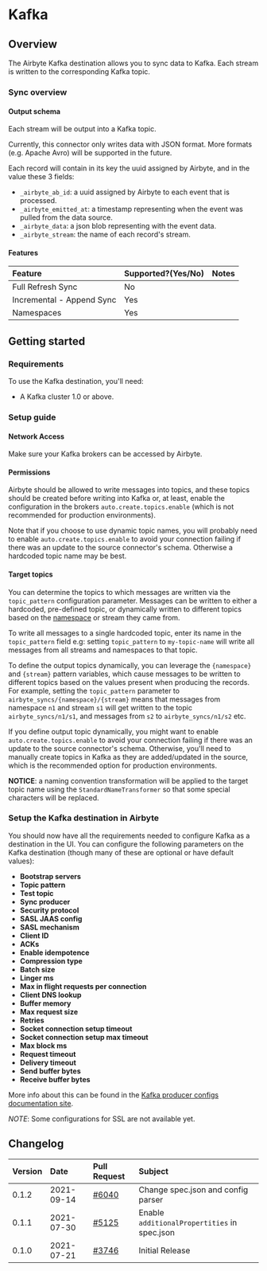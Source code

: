 # Kafka

## Overview

The Airbyte Kafka destination allows you to sync data to Kafka. Each stream is written to the corresponding Kafka topic.

### Sync overview

#### Output schema

Each stream will be output into a Kafka topic.

Currently, this connector only writes data with JSON format. More formats (e.g. Apache Avro) will be supported in 
the future.

Each record will contain in its key the uuid assigned by Airbyte, and in the value these 3 fields:

* `_airbyte_ab_id`: a uuid assigned by Airbyte to each event that is processed.
* `_airbyte_emitted_at`:  a timestamp representing when the event was pulled from the data source.
* `_airbyte_data`: a json blob representing with the event data.
* `_airbyte_stream`: the name of each record's stream.

#### Features

| Feature | Supported?\(Yes/No\) | Notes |
| :--- | :--- | :--- |
| Full Refresh Sync | No |  |
| Incremental - Append Sync | Yes |  |
| Namespaces | Yes |  |

## Getting started

### Requirements

To use the Kafka destination, you'll need:

* A Kafka cluster 1.0 or above.

### Setup guide

#### Network Access

Make sure your Kafka brokers can be accessed by Airbyte.

#### **Permissions**

Airbyte should be allowed to write messages into topics, and these topics should be created before writing into Kafka
or, at least, enable the configuration in the brokers `auto.create.topics.enable` (which is not recommended for
production environments).

Note that if you choose to use dynamic topic names, you will probably need to enable `auto.create.topics.enable` 
to avoid your connection failing if there was an update to the source connector's schema. Otherwise a hardcoded 
topic name may be best. 

#### Target topics

You can determine the topics to which messages are written via the `topic_pattern` configuration parameter.
Messages can be written to either a hardcoded, pre-defined topic, or dynamically written to different topics 
based on the [namespace](https://docs.airbyte.io/understanding-airbyte/namespaces) or stream they came from.

To write all messages to a single hardcoded topic, enter its name in the `topic_pattern` field 
e.g: setting `topic_pattern` to `my-topic-name` will write all messages from all streams and namespaces to that topic.

To define the output topics dynamically, you can leverage the `{namespace}` and `{stream}` pattern variables, 
which cause messages to be written to different topics based on the values present when producing the records.
For example, setting the `topic_pattern` parameter to `airbyte_syncs/{namespace}/{stream}` means that messages 
from namespace `n1` and stream `s1` will get written to the topic `airbyte_syncs/n1/s1`, and messages 
from `s2` to `airbyte_syncs/n1/s2` etc.

If you define output topic dynamically, you might want to enable `auto.create.topics.enable` to 
avoid your connection failing if there was an update to the source connector's schema.
Otherwise, you'll need to manually create topics in Kafka as they are added/updated in the source, which is the
recommended option for production environments.

**NOTICE**: a naming convention transformation will be applied to the target topic name using 
the `StandardNameTransformer` so that some special characters will be replaced.

### Setup the Kafka destination in Airbyte

You should now have all the requirements needed to configure Kafka as a destination in the UI. You can configure the 
following parameters on the Kafka destination (though many of these are optional or have default values):

* **Bootstrap servers**
* **Topic pattern**
* **Test topic**
* **Sync producer**
* **Security protocol**
* **SASL JAAS config**
* **SASL mechanism**
* **Client ID**
* **ACKs**
* **Enable idempotence**
* **Compression type**
* **Batch size**
* **Linger ms**
* **Max in flight requests per connection**
* **Client DNS lookup**
* **Buffer memory**
* **Max request size**
* **Retries**
* **Socket connection setup timeout**
* **Socket connection setup max timeout**
* **Max block ms**
* **Request timeout**
* **Delivery timeout**
* **Send buffer bytes**
* **Receive buffer bytes**

More info about this can be found in the [Kafka producer configs documentation site](https://kafka.apache.org/documentation/#producerconfigs).

*NOTE*: Some configurations for SSL are not available yet.

## Changelog

| Version | Date       | Pull Request | Subject |
| :------ | :--------  | :-----       | :------ |
| 0.1.2   | 2021-09-14 | [#6040](https://github.com/airbytehq/airbyte/pull/6040) | Change spec.json and config parser |
| 0.1.1   | 2021-07-30 | [#5125](https://github.com/airbytehq/airbyte/pull/5125) | Enable `additionalPropertities` in spec.json |
| 0.1.0   | 2021-07-21 | [#3746](https://github.com/airbytehq/airbyte/pull/3746) | Initial Release |
